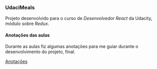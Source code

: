 ### UdaciMeals
Projeto desenvolvido para o curso de *Desenvolvedor React* da Udacity, módulo
sobre *Redux*.

#### Anotações das aulas
Durante as aulas fiz algumas anotações para me guiar durante o desenvolvimento
do projeto, final.

[Anotações]

[Anotações]: <https://github.com/saulocalixto/UdaciMeals/blob/master/anota%C3%A7%C3%B5es.md>